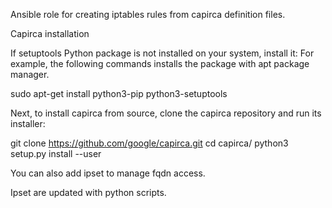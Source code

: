 Ansible role for creating iptables rules from capirca definition files.

Capirca installation

If setuptools Python package is not installed on your system, install it: For example, the following commands installs the package with apt package manager.

sudo apt-get install python3-pip python3-setuptools

Next, to install capirca from source, clone the capirca repository and run its installer:

git clone https://github.com/google/capirca.git
cd capirca/
python3 setup.py install --user



You can also add ipset to manage fqdn access.

Ipset are updated with python scripts.